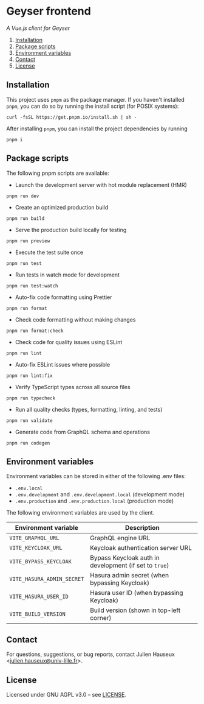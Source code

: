 # Geyser frontend

_A Vue.js client for Geyser_

1. [Installation](#installation)
2. [Package scripts](#package-scripts)
3. [Environment variables](#environment-variables)
4. [Contact](#contact)
5. [License](#license)

## Installation

This project uses `pnpm` as the package manager. If you haven't installed `pnpm`, you can do so by running the install
script (for POSIX systems):

```shell
curl -fsSL https://get.pnpm.io/install.sh | sh -
```

After installing `pnpm`, you can install the project dependencies by running

```shell
pnpm i
```

## Package scripts

The following pnpm scripts are available:

- Launch the development server with hot module replacement (HMR)

```shell
pnpm run dev
```

- Create an optimized production build

```shell
pnpm run build
```

- Serve the production build locally for testing

```shell
pnpm run preview
```

- Execute the test suite once

```shell
pnpm run test
```

- Run tests in watch mode for development

```shell
pnpm run test:watch
```

- Auto-fix code formatting using Prettier

```shell
pnpm run format
```

- Check code formatting without making changes

```shell
pnpm run format:check
```

- Check code for quality issues using ESLint

```shell
pnpm run lint
```

- Auto-fix ESLint issues where possible

```shell
pnpm run lint:fix
```

- Verify TypeScript types across all source files

```shell
pnpm run typecheck
```

- Run all quality checks (types, formatting, linting, and tests)

```shell
pnpm run validate
```

- Generate code from GraphQL schema and operations

```shell
pnpm run codegen
```

## Environment variables

Environment variables can be stored in either of the following .env files:

- `.env.local`
- `.env.development` and `.env.development.local` (development mode)
- `.env.production` and `.env.production.local` (production mode)

The following environment variables are used by the client.

| Environment variable       | Description                                            |
| -------------------------- | ------------------------------------------------------ |
| `VITE_GRAPHQL_URL`         | GraphQL engine URL                                     |
| `VITE_KEYCLOAK_URL`        | Keycloak authentication server URL                     |
| `VITE_BYPASS_KEYCLOAK`     | Bypass Keycloak auth in development (if set to `true`) |
| `VITE_HASURA_ADMIN_SECRET` | Hasura admin secret (when bypassing Keycloak)          |
| `VITE_HASURA_USER_ID`      | Hasura user ID (when bypassing Keycloak)               |
| `VITE_BUILD_VERSION`       | Build version (shown in top-left corner)               |

## Contact

For questions, suggestions, or bug reports, contact Julien Hauseux <[julien.hauseux@univ-lille.fr](mailto:julien.hauseux@univ-lille.fr)>.

## License

Licensed under GNU AGPL v3.0 &ndash; see [LICENSE](LICENSE).
